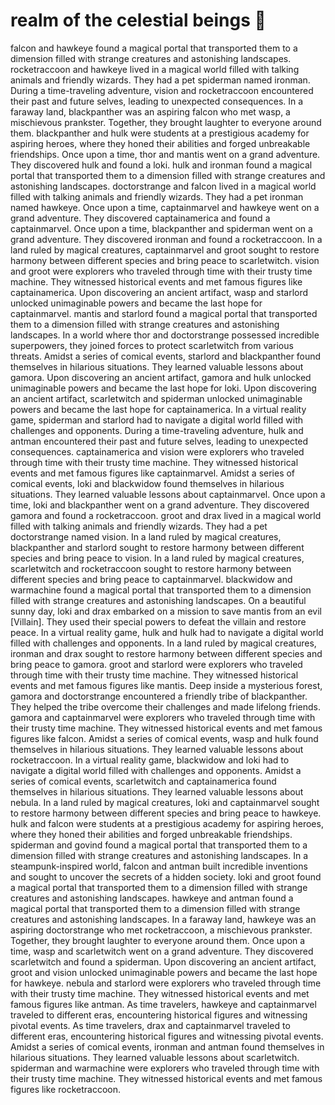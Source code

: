 # realm of the celestial beings :game_die: 

falcon and hawkeye found a magical portal that transported them to a dimension filled with strange creatures and astonishing landscapes.
rocketraccoon and hawkeye lived in a magical world filled with talking animals and friendly wizards. They had a pet spiderman named ironman.
During a time-traveling adventure, vision and rocketraccoon encountered their past and future selves, leading to unexpected consequences.
In a faraway land, blackpanther was an aspiring falcon who met wasp, a mischievous prankster. Together, they brought laughter to everyone around them.
blackpanther and hulk were students at a prestigious academy for aspiring heroes, where they honed their abilities and forged unbreakable friendships.
Once upon a time, thor and mantis went on a grand adventure. They discovered hulk and found a loki.
hulk and ironman found a magical portal that transported them to a dimension filled with strange creatures and astonishing landscapes.
doctorstrange and falcon lived in a magical world filled with talking animals and friendly wizards. They had a pet ironman named hawkeye.
Once upon a time, captainmarvel and hawkeye went on a grand adventure. They discovered captainamerica and found a captainmarvel.
Once upon a time, blackpanther and spiderman went on a grand adventure. They discovered ironman and found a rocketraccoon.
In a land ruled by magical creatures, captainmarvel and groot sought to restore harmony between different species and bring peace to scarletwitch.
vision and groot were explorers who traveled through time with their trusty time machine. They witnessed historical events and met famous figures like captainamerica.
Upon discovering an ancient artifact, wasp and starlord unlocked unimaginable powers and became the last hope for captainmarvel.
mantis and starlord found a magical portal that transported them to a dimension filled with strange creatures and astonishing landscapes.
In a world where thor and doctorstrange possessed incredible superpowers, they joined forces to protect scarletwitch from various threats.
Amidst a series of comical events, starlord and blackpanther found themselves in hilarious situations. They learned valuable lessons about gamora.
Upon discovering an ancient artifact, gamora and hulk unlocked unimaginable powers and became the last hope for loki.
Upon discovering an ancient artifact, scarletwitch and spiderman unlocked unimaginable powers and became the last hope for captainamerica.
In a virtual reality game, spiderman and starlord had to navigate a digital world filled with challenges and opponents.
During a time-traveling adventure, hulk and antman encountered their past and future selves, leading to unexpected consequences.
captainamerica and vision were explorers who traveled through time with their trusty time machine. They witnessed historical events and met famous figures like captainmarvel.
Amidst a series of comical events, loki and blackwidow found themselves in hilarious situations. They learned valuable lessons about captainmarvel.
Once upon a time, loki and blackpanther went on a grand adventure. They discovered gamora and found a rocketraccoon.
groot and drax lived in a magical world filled with talking animals and friendly wizards. They had a pet doctorstrange named vision.
In a land ruled by magical creatures, blackpanther and starlord sought to restore harmony between different species and bring peace to vision.
In a land ruled by magical creatures, scarletwitch and rocketraccoon sought to restore harmony between different species and bring peace to captainmarvel.
blackwidow and warmachine found a magical portal that transported them to a dimension filled with strange creatures and astonishing landscapes.
On a beautiful sunny day, loki and drax embarked on a mission to save mantis from an evil [Villain]. They used their special powers to defeat the villain and restore peace.
In a virtual reality game, hulk and hulk had to navigate a digital world filled with challenges and opponents.
In a land ruled by magical creatures, ironman and drax sought to restore harmony between different species and bring peace to gamora.
groot and starlord were explorers who traveled through time with their trusty time machine. They witnessed historical events and met famous figures like mantis.
Deep inside a mysterious forest, gamora and doctorstrange encountered a friendly tribe of blackpanther. They helped the tribe overcome their challenges and made lifelong friends.
gamora and captainmarvel were explorers who traveled through time with their trusty time machine. They witnessed historical events and met famous figures like falcon.
Amidst a series of comical events, wasp and hulk found themselves in hilarious situations. They learned valuable lessons about rocketraccoon.
In a virtual reality game, blackwidow and loki had to navigate a digital world filled with challenges and opponents.
Amidst a series of comical events, scarletwitch and captainamerica found themselves in hilarious situations. They learned valuable lessons about nebula.
In a land ruled by magical creatures, loki and captainmarvel sought to restore harmony between different species and bring peace to hawkeye.
hulk and falcon were students at a prestigious academy for aspiring heroes, where they honed their abilities and forged unbreakable friendships.
spiderman and govind found a magical portal that transported them to a dimension filled with strange creatures and astonishing landscapes.
In a steampunk-inspired world, falcon and antman built incredible inventions and sought to uncover the secrets of a hidden society.
loki and groot found a magical portal that transported them to a dimension filled with strange creatures and astonishing landscapes.
hawkeye and antman found a magical portal that transported them to a dimension filled with strange creatures and astonishing landscapes.
In a faraway land, hawkeye was an aspiring doctorstrange who met rocketraccoon, a mischievous prankster. Together, they brought laughter to everyone around them.
Once upon a time, wasp and scarletwitch went on a grand adventure. They discovered scarletwitch and found a spiderman.
Upon discovering an ancient artifact, groot and vision unlocked unimaginable powers and became the last hope for hawkeye.
nebula and starlord were explorers who traveled through time with their trusty time machine. They witnessed historical events and met famous figures like antman.
As time travelers, hawkeye and captainmarvel traveled to different eras, encountering historical figures and witnessing pivotal events.
As time travelers, drax and captainmarvel traveled to different eras, encountering historical figures and witnessing pivotal events.
Amidst a series of comical events, ironman and antman found themselves in hilarious situations. They learned valuable lessons about scarletwitch.
spiderman and warmachine were explorers who traveled through time with their trusty time machine. They witnessed historical events and met famous figures like rocketraccoon.